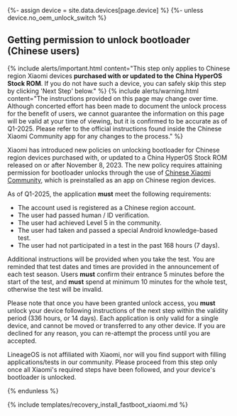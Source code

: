 {%- assign device = site.data.devices[page.device] %}
{%- unless device.no_oem_unlock_switch %}
## Getting permission to unlock bootloader (Chinese users)

{% include alerts/important.html content="This step only applies to Chinese region Xiaomi devices **purchased with or updated to the China HyperOS Stock ROM**. If you do not have such a device, you can safely skip this step by clicking 'Next Step' below." %}
{% include alerts/warning.html content="The instructions provided on this page may change over time. Although concerted effort has been made to document the unlock process for the benefit of users, we cannot guarantee the information on this page will be valid at your time of viewing, but it is confirmed to be accurate as of Q1-2025. Please refer to the official instructions found inside the Chinese Xiaomi Community app for any changes to the process." %}

Xiaomi has introduced new policies on unlocking bootloader for Chinese region devices purchased with, or updated to a China HyperOS Stock ROM released on or after November 8, 2023. The new policy requires attaining permission for bootloader unlocks through the use of [Chinese Xiaomi Community](https://www.xiaomi.cn), which is preinstalled as an app on Chinese region devices.

As of Q1-2025, the application **must** meet the following requirements:
* The account used is registered as a Chinese region account.
* The user had passed human / ID verification.
* The user had achieved Level 5 in the community.
* The user had taken and passed a special Android knowledge-based test.
* The user had not participated in a test in the past 168 hours (7 days).

Additional instructions will be provided when you take the test. You are reminded that test dates and times are provided in the announcement of each test season. Users **must** confirm their entrance 5 minutes before the start of the test, and **must** spend at minimum 10 minutes for the whole test, otherwise the test will be invalid.

Please note that once you have been granted unlock access, you **must** unlock your device following instructions of the next step within the validity period (336 hours, or 14 days). Each application is only valid for a single device, and cannot be moved or transferred to any other device. If you are declined for any reason, you can re-attempt the process until you are accepted.

LineageOS is not affiliated with Xiaomi, nor will you find support with filling applications/tests in our community. Please proceed from this step only once all Xiaomi's required steps have been followed, and your device's bootloader is unlocked.

{% endunless %}

{% include templates/recovery_install_fastboot_xiaomi.md %}
